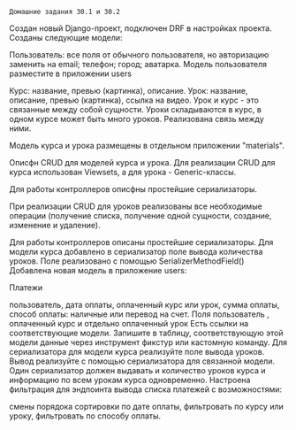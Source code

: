     Домашние задания 30.1 и 30.2

Создан новый Django-проект, подключен DRF в настройках проекта.
Созданы следующие модели:

Пользователь:
все поля от обычного пользователя, но авторизацию заменить на email;
телефон;
город;
аватарка.
Модель пользователя разместите в приложении users

Курс:
название,
превью (картинка),
описание.
Урок:
название,
описание,
превью (картинка),
ссылка на видео.
Урок и курс - это связанные между собой сущности. Уроки складываются в курс, в одном курсе может быть много уроков. Реализована связь между ними.

Модель курса и урока размещены в отдельном приложении "materials".

Описфн CRUD для моделей курса и урока. Для реализации CRUD для курса использован Viewsets, а для урока - Generic-классы.

Для работы контроллеров описфны простейшие сериализаторы.

При реализации CRUD для уроков реализованы все необходимые операции (получение списка, получение одной сущности, создание, изменение и удаление).

Для работы контроллеров описаны простейшие сериализаторы. 
Для модели курса добавлено в сериализатор поле вывода количества уроков. Поле реализовано с помощью 
SerializerMethodField()
Добавлена новая модель в приложение users:

Платежи

пользователь,
дата оплаты,
оплаченный курс или урок,
сумма оплаты,
способ оплаты: наличные или перевод на счет.
Поля 
пользователь
, 
оплаченный курс
 и 
отдельно оплаченный урок
 Есть ссылки на соответствующие модели.
Запишите в таблицу, соответствующую этой модели данные через инструмент фикстур или кастомную команду.
Для сериализатора для модели курса реализуйте поле вывода уроков. Вывод реализуйте с помощью сериализатора для связанной модели.
Один сериализатор должен выдавать и количество уроков курса и информацию по всем урокам курса одновременно.
Настроена фильтрация для эндпоинта вывода списка платежей с возможностями:

смены порядока сортировки по дате оплаты,
фильтровать по курсу или уроку,
фильтровать по способу оплаты.

